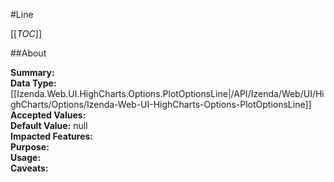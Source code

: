 #Line

[[_TOC_]]

##About

**Summary:**   
**Data Type:** [[Izenda.Web.UI.HighCharts.Options.PlotOptionsLine|/API/Izenda/Web/UI/HighCharts/Options/Izenda-Web-UI-HighCharts-Options-PlotOptionsLine]]  
**Accepted Values:**   
**Default Value:** null  
**Impacted Features:**   
**Purpose:**   
**Usage:**   
**Caveats:**   

